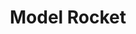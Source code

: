 ---
linkedin: https://linkedin.com/company/modelrocket-labs
logohandle: modelrocketio
sort: modelrocket
title: Model Rocket
twitter: https://x.com/ModelRocketCTO
website: https://www.modelrocket.io/
---